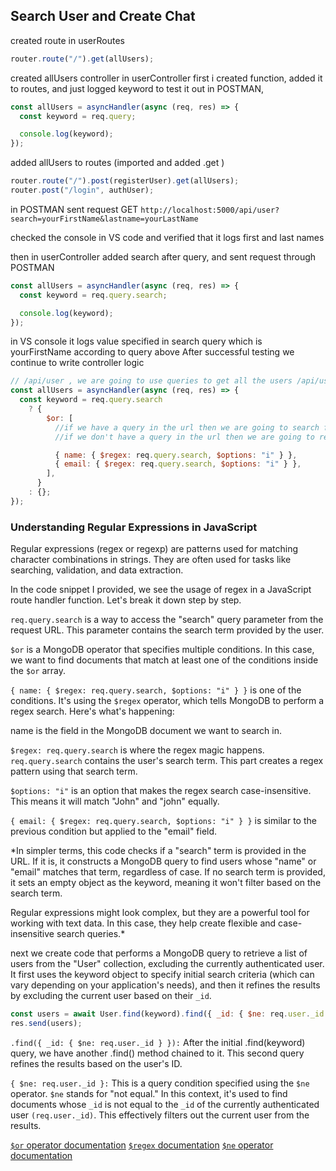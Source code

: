 ## Search User and Create Chat

created route in userRoutes

```js
router.route("/").get(allUsers);
```

created allUsers controller in userController
first i created function, added it to routes, and just logged keyword to test it out in POSTMAN,

```js
const allUsers = asyncHandler(async (req, res) => {
  const keyword = req.query;

  console.log(keyword);
});
```

added allUsers to routes (imported and added .get )

```js
router.route("/").post(registerUser).get(allUsers);
router.post("/login", authUser);
```

in POSTMAN sent request GET
`http://localhost:5000/api/user?search=yourFirstName&lastname=yourLastName`

checked the console in VS code and verified that it logs first and last names

then in userController added search after query, and sent request through POSTMAN

```js
const allUsers = asyncHandler(async (req, res) => {
  const keyword = req.query.search;

  console.log(keyword);
});
```

in VS console it logs value specified in search query which is yourFirstName according to query above
After successful testing we continue to write controller logic

```js
// /api/user , we are going to use queries to get all the users /api/user?search=userName
const allUsers = asyncHandler(async (req, res) => {
  const keyword = req.query.search
    ? {
        $or: [
          //if we have a query in the url then we are going to search for the name or email that matches the query
          //if we don't have a query in the url then we are going to return all the users

          { name: { $regex: req.query.search, $options: "i" } },
          { email: { $regex: req.query.search, $options: "i" } },
        ],
      }
    : {};
});
```

### Understanding Regular Expressions in JavaScript

Regular expressions (regex or regexp) are patterns used for matching character combinations in strings. They are often used for tasks like searching, validation, and data extraction.

In the code snippet I provided, we see the usage of regex in a JavaScript route handler function. Let's break it down step by step.

`req.query.search` is a way to access the "search" query parameter from the request URL. This parameter contains the search term provided by the user.

`$or` is a MongoDB operator that specifies multiple conditions. In this case, we want to find documents that match at least one of the conditions inside the `$or` array.

`{ name: { $regex: req.query.search, $options: "i" } }` is one of the conditions. It's using the `$regex` operator, which tells MongoDB to perform a regex search. Here's what's happening:

name is the field in the MongoDB document we want to search in.

`$regex: req.query.search` is where the regex magic happens. `req.query.search` contains the user's search term. This part creates a regex pattern using that search term.

`$options: "i"` is an option that makes the regex search case-insensitive. This means it will match "John" and "john" equally.

`{ email: { $regex: req.query.search, $options: "i" } }` is similar to the previous condition but applied to the "email" field.

\*In simpler terms, this code checks if a "search" term is provided in the URL. If it is, it constructs a MongoDB query to find users whose "name" or "email" matches that term, regardless of case. If no search term is provided, it sets an empty object as the keyword, meaning it won't filter based on the search term.

Regular expressions might look complex, but they are a powerful tool for working with text data. In this case, they help create flexible and case-insensitive search queries.\*

next
we create code that performs a MongoDB query to retrieve a list of users from the "User" collection, excluding the currently authenticated user. It first uses the keyword object to specify initial search criteria (which can vary depending on your application's needs), and then it refines the results by excluding the current user based on their `_id`.

```javascript
const users = await User.find(keyword).find({ _id: { $ne: req.user._id } });
res.send(users);
```

`.find({ _id: { $ne: req.user._id } }):` After the initial .find(keyword) query, we have another .find() method chained to it. This second query refines the results based on the user's ID.

`{ $ne: req.user._id }:` This is a query condition specified using the `$ne` operator. `$ne` stands for "not equal." In this context, it's used to find documents whose `_id` is not equal to the `_id` of the currently authenticated user `(req.user._id)`. This effectively filters out the current user from the results.

[`$or` operator documentation](https://www.mongodb.com/docs/manual/reference/operator/query/or/)
[`$regex` documentation](https://www.mongodb.com/docs/manual/reference/operator/query/regex/)
[`$ne` operator documentation](https://www.mongodb.com/docs/manual/reference/operator/query/ne/)
